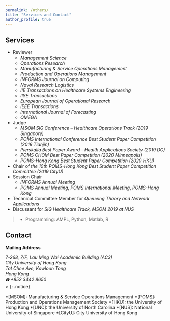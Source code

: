 ```yaml
---
permalink: /others/
title: "Services and Contact"
author_profile: true
---
```


## Services

* Reviewer
  * _Management Science_
  * _Operations Research_
  * _Manufacturing & Service Operations Management_
  * _Production and Operations Management_
  * _INFORMS Journal on Computing_
  * _Naval Research Logistics_
  * _IIE Transactions on Healthcare Systems Engineering_
  * _IISE Transactions_
  * _European Journal of Operational Research_
  * _IEEE Transactions_
  * _International Journal of Forecasting_
  * _OMEGA_
* Judge
  * _MSOM SIG Conference – Healthcare Operations Track (2019 Singapore)_
  * _POMS International Conference Best Student Paper Competition (2019 Tianjin)_
  * _Pierskalla Best Paper Award - Health Applications Society (2019 DC)_
  * _POMS CHOM Best Paper Competition (2020 Minneapolis)_
  * _POMS-Hong Kong Best Student Paper Competition (2020 HKU)_
* Chair of _the 10th POMS-Hong Kong Best Student Paper Competition Committee (2019 CityU)_
* Session Chair
  * _INFORMS Annual Meeting_
  * _POMS Annual Meeting_, _POMS International Meeting_, _POMS-Hong Kong_
* Technical Committee Member for _Queueing Theory and Network Applications_
* Discussant for _SIG Healthcare Track, MSOM 2019 at NUS_


> * Programming: AMPL, Python, Matlab, R


## Contact
**Mailing Address**<br />
<address>
  7-268, 7/F, Lau Ming Wai Academic Building (AC3)<br /> City University of Hong Kong<br /> Tat Chee Ave, Kowloon Tong <br /> Hong Kong <br />☎️ +852 3442 8650
</address>
> {: .notice}

*[MSOM]: Manufacturing & Service Operations Management
*[POMS]: Production and Operations Management Society
*[HKU]: the University of Hong Kong
*[UNC]: the University of North Carolina
*[NUS]: National University of Singapore
*[CityU]: City University of Hong Kong
